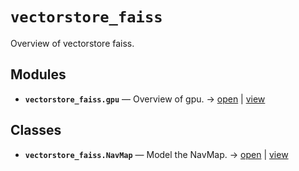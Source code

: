 # `vectorstore_faiss`

Overview of vectorstore faiss.

<!-- START doctoc generated TOC please keep comment here to allow auto update -->
<!-- END doctoc generated TOC please keep comment here to allow auto update -->

## Modules

- **`vectorstore_faiss.gpu`** — Overview of gpu. → [open](vscode://file//workspace/kgfoundry/src/vectorstore_faiss/gpu.py:1:1) | [view](https://github.com/your-org/your-repo/blob/46a51f319338d544a6cfb6b7491a80695ba1dfde/src/vectorstore_faiss/gpu.py#L1)

## Classes

- **`vectorstore_faiss.NavMap`** — Model the NavMap. → [open](vscode://file//workspace/kgfoundry/src/kgfoundry_common/navmap_types.py:74:1) | [view](https://github.com/your-org/your-repo/blob/46a51f319338d544a6cfb6b7491a80695ba1dfde/src/kgfoundry_common/navmap_types.py#L74-L93)
<!-- agent:readme v1 sha:46a51f319338d544a6cfb6b7491a80695ba1dfde content:6af4ee72ca97 -->
